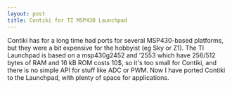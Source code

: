 ```yaml
---
layout: post
title: Contiki for TI MSP430 Launchpad
---
```


Contiki has for a long time had ports for several MSP430-based platforms, but they were a bit expensive for the hobbyist (eg Sky or Z1). The TI Launchpad is based on a msp430g2452 and \'2553 which have 256/512 bytes of RAM and 16 kB ROM costs 10$, so it\'s too small for Contiki, and there is no simple API for stuff like ADC or PWM. Now I have ported Contiki to the Launchpad, with plenty of space for applications.